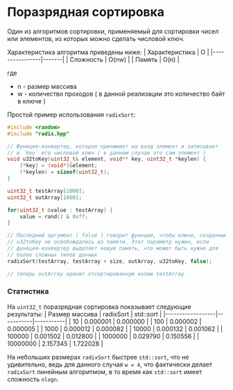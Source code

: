 # Поразрядная сортировка
Один из алгоритмов сортировки, применяемый для сортировки чисел или элементов, из которых можно сделать числовой ключ.

Характеристика алгоритма приведены ниже:
| Характеристика | O     |
|----------------|-------|
| Сложность      | O(nw) |
| Память         | O(n)  |

где
- n - размер массива
- w - количество проходов ( в данной реализации это количество байт в ключе )

Простой пример использования `radixSort`:
```cpp
#include <random>
#include "radix.hpp"

// Функция-конвертер, которая принимает на вход элемент и записывает
// в `key` его числовой ключ ( в данном случае это сам элемент )
void u32toKey(uint32_t& element, void** key, uint32_t *keylen) {
    (*key) = (void*)&element;
    (*keylen) = sizeof(uint32_t);
}

uint32_t testArray[1000];
uint32_t outArray[1000];

for(uint32_t &value : testArray) {
    value = rand() & 0xff;
}

// Последний аргумент ( false ) говорит функции, чтобы ключи, созданные
// u32toKey не освобождались из памяти. Этот параметр нужен, если
// функция-конвертер выделяет новую память, что может быть нужно для 
// более сложных типов данных
radixSort(testArray, testArray + size, outArray, u32toKey, false);

// теперь outArray хранит отсортированную копию testArray
```

### Статистика
На `uint32_t` поразрядная сортировка показывает следующие результаты:
| Размер массива   | radixSort | std::sort |
|------------------|-----------|-----------|
| 10               | 0.000001  | 0.000000  |
| 100              | 0.000002  | 0.000005  |
| 1000             | 0.000012  | 0.000082  |
| 10000            | 0.000132  | 0.001062  |
| 100000           | 0.001502  | 0.012800  |
| 1000000          | 0.029790  | 0.150556  |
| 10000000         | 2.157345  | 1.722028  |

На небольших размерах `radixSort` быстрее `std::sort`, что не удивительно, ведь для данного случая `w = 4`, что фактически
делает `radixSort` линейным алгоритмом, в то время как `std::sort` имеет сложность `nlogn`.
